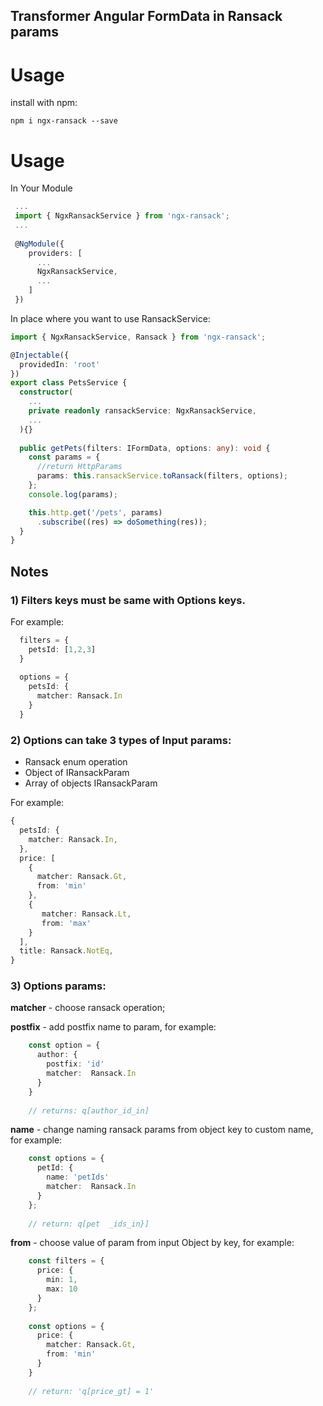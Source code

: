 ## Transformer Angular FormData in Ransack params

# Usage

install with npm:

```npm i ngx-ransack --save```

# Usage

In Your Module

```ts
 ...  
 import { NgxRansackService } from 'ngx-ransack';
 ...
 
 @NgModule({
    providers: [
      ...
      NgxRansackService,
      ...
    ]
 })
```

In place where you want to use RansackService:

```ts
import { NgxRansackService, Ransack } from 'ngx-ransack';

@Injectable({
  providedIn: 'root'
})
export class PetsService {
  constructor(
    ...
    private readonly ransackService: NgxRansackService,
    ...
  ){}
  
  public getPets(filters: IFormData, options: any): void {
    const params = {
      //return HttpParams
      params: this.ransackService.toRansack(filters, options);
    };
    console.log(params);

    this.http.get('/pets', params)
      .subscribe((res) => doSomething(res));
  }
}

```


## Notes


### 1) Filters keys must be same with Options keys.
For example:


```ts
  filters = {
    petsId: [1,2,3]
  }
  
  options = {
    petsId: {
      matcher: Ransack.In
    }
  }
```

### 2) Options can take 3 types of Input params:

* Ransack enum operation
* Object of IRansackParam
* Array of objects IRansackParam

For example:
    
```ts
{
  petsId: {
    matcher: Ransack.In,
  },
  price: [
    {
      matcher: Ransack.Gt,
      from: 'min'
    },
    {
       matcher: Ransack.Lt,
       from: 'max'
    }
  ],
  title: Ransack.NotEq,
}
```

 ### 3) Options params:
 
 **matcher** - choose ransack operation;
 
**postfix** - add postfix name to param, for example:

```ts
    const option = {
      author: {
        postfix: 'id'
        matcher:  Ransack.In
      }
    }
    
    // returns: q[author_id_in]
```

**name** - change naming ransack params from object key to custom name, for example:

```ts
    const options = {
      petId: {
        name: 'petIds'
        matcher:  Ransack.In
      }
    };
    
    // return: q[pet  _ids_in}]
```

**from** - choose value of param from input Object by key, for example:

```ts
    const filters = {
      price: {
        min: 1,
        max: 10
      }
    };
   
    const options = {
      price: {
        matcher: Ransack.Gt,
        from: 'min'
      }
    }
   
    // return: 'q[price_gt] = 1'
```
